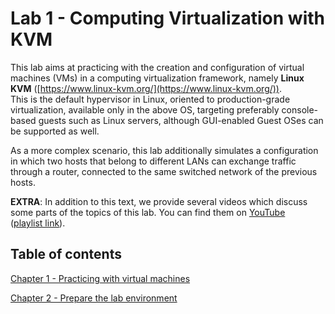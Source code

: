 # Lab 1 - Computing Virtualization with KVM

This lab aims at practicing with the creation and configuration of virtual machines (VMs) in a computing virtualization framework, namely **Linux KVM** ([https://www.linux-kvm.org/](https://www.linux-kvm.org/)).  
This is the default hypervisor in Linux, oriented to production-grade virtualization, available only in the above OS, targeting preferably console-based guests such as Linux servers, although GUI-enabled Guest OSes can be supported as well.

As a more complex scenario, this lab additionally simulates a configuration in which two hosts that belong to different LANs can exchange traffic through a router, connected to the same switched network of the previous hosts.

**EXTRA**: In addition to this text, we provide several videos which discuss some parts of the topics of this lab. You can find them on [YouTube](https://www.youtube.com/playlist?list=PLTAfidx4guQImT5beuAs4YAhIzuBBoEHk)  
([playlist link](https://www.youtube.com/playlist?list=PLTAfidx4guQImT5beuAs4YAhIzuBBoEHk)).

## Table of contents 

[Chapter 1 - Practicing with virtual machines](./1.1/README.md)

[Chapter 2 - Prepare the lab environment](1.2/README.md)
